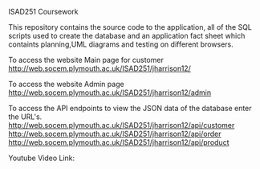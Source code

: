 ISAD251 Coursework

This repository contains the source code to the application, all of the SQL scripts used to create the database and an application fact sheet which containts planning,UML diagrams and testing on different browsers. 


To access the website Main page for customer
http://web.socem.plymouth.ac.uk/ISAD251/jharrison12/

To access the website Admin page
http://web.socem.plymouth.ac.uk/ISAD251/jharrison12/admin

To access the API endpoints to view the JSON data of the database enter the URL's.
http://web.socem.plymouth.ac.uk/ISAD251/jharrison12/api/customer
http://web.socem.plymouth.ac.uk/ISAD251/jharrison12/api/order
http://web.socem.plymouth.ac.uk/ISAD251/jharrison12/api/product


Youtube Video Link: 


